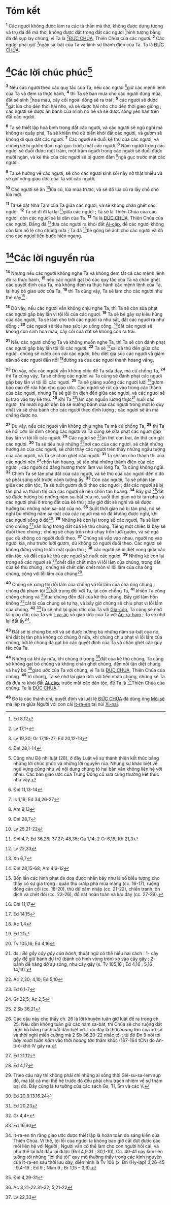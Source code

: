 # Tóm kết
<sup><b>1</b></sup> Các ngươi không được làm ra các tà thần mà thờ, không được dựng tượng và trụ đá để mà thờ, không được đặt trong đất các ngươi [^1@-d5167a8e-3a9c-4524-a099-146765dbec44]hình tượng bằng đá để sụp lạy chúng, vì Ta là [^2@-d5167a8e-3a9c-4524-a099-146765dbec44][ĐỨC CHÚA](), Thiên Chúa của các ngươi. <sup><b>2</b></sup> Các ngươi phải giữ [^3@-d5167a8e-3a9c-4524-a099-146765dbec44]ngày sa-bát của Ta và kính sợ thánh điện của Ta. Ta là [ĐỨC CHÚA]().


# [^4@-d5167a8e-3a9c-4524-a099-146765dbec44]Các lời chúc phúc[^1-d5167a8e-3a9c-4524-a099-146765dbec44]
<sup><b>3</b></sup> Nếu các ngươi theo các quy tắc của Ta, nếu các ngươi [^5@-d5167a8e-3a9c-4524-a099-146765dbec44]giữ các mệnh lệnh của Ta và đem ra thực hành, <sup><b>4</b></sup> thì Ta sẽ ban mưa cho các ngươi đúng mùa, đất sẽ sinh [^6@-d5167a8e-3a9c-4524-a099-146765dbec44]hoa màu, cây cối ngoài đồng sẽ ra trái ; <sup><b>5</b></sup> các ngươi sẽ được [^7@-d5167a8e-3a9c-4524-a099-146765dbec44]gặt lúa cho đến thời hái nho, và sẽ được hái nho cho đến thời gieo giống ; các ngươi sẽ được ăn bánh của mình no nê và sẽ được sống yên hàn trên đất các ngươi.

<sup><b>6</b></sup> Ta sẽ thiết lập hoà bình trong đất các ngươi, và các ngươi sẽ ngủ nghỉ mà không ai quấy phá, Ta sẽ khiến thú dữ biến khỏi đất các ngươi, và gươm sẽ không đi qua đất các ngươi. <sup><b>7</b></sup> Các ngươi sẽ đuổi kẻ thù của các ngươi, và chúng sẽ bị gươm đâm ngã gục trước mặt các ngươi. <sup><b>8</b></sup> Năm người trong các ngươi sẽ đuổi được một trăm, một trăm người trong các ngươi sẽ đuổi được mười ngàn, và kẻ thù của các ngươi sẽ bị gươm đâm [^8@-d5167a8e-3a9c-4524-a099-146765dbec44]ngã gục trước mặt các ngươi.

<sup><b>9</b></sup> Ta sẽ hướng về các ngươi, sẽ cho các ngươi sinh sôi nảy nở thật nhiều và sẽ giữ vững giao ước của Ta với các ngươi.

<sup><b>10</b></sup> Các ngươi sẽ ăn [^9@-d5167a8e-3a9c-4524-a099-146765dbec44]lúa cũ, lúa mùa trước, và sẽ đổ lúa cũ ra lấy chỗ cho lúa mới.

<sup><b>11</b></sup> Ta sẽ đặt Nhà Tạm của Ta giữa các ngươi, và sẽ không chán ghét các ngươi. <sup><b>12</b></sup> Ta sẽ đi đi lại lại [^10@-d5167a8e-3a9c-4524-a099-146765dbec44]giữa các ngươi ; Ta sẽ là Thiên Chúa của các ngươi, còn các ngươi sẽ là dân của Ta. <sup><b>13</b></sup> Ta là [ĐỨC CHÚA](), Thiên Chúa của các ngươi, Đấng đã [^11@-d5167a8e-3a9c-4524-a099-146765dbec44]đưa các ngươi ra khỏi đất [Ai-cập](), để các ngươi không còn làm nô lệ cho chúng nữa ; Ta đã [^12@-d5167a8e-3a9c-4524-a099-146765dbec44]bẻ gông bẻ ách cho các ngươi và đã cho các ngươi tiến bước hiên ngang.


# [^13@-d5167a8e-3a9c-4524-a099-146765dbec44]Các lời nguyền rủa
<sup><b>14</b></sup> Nhưng nếu các ngươi không nghe Ta và không đem tất cả các mệnh lệnh đó ra thực hành, <sup><b>15</b></sup> nếu các ngươi gạt bỏ các quy tắc của Ta và chán ghét các quyết định của Ta, mà không đem ra thực hành các mệnh lệnh của Ta, lại huỷ bỏ giao ước của Ta, <sup><b>16</b></sup> thì Ta cũng vậy, Ta sẽ làm cho các ngươi như thế này[^2-d5167a8e-3a9c-4524-a099-146765dbec44] :

<sup><b>18</b></sup> Dù vậy, nếu các ngươi vẫn không chịu nghe Ta, thì Ta sẽ còn sửa phạt các ngươi gấp bảy lần vì tội lỗi của các ngươi. <sup><b>19</b></sup> Ta sẽ bẻ gãy sự kiêu hùng của các ngươi, Ta sẽ làm cho trời các ngươi ra như sắt, đất các ngươi ra như đồng ; <sup><b>20</b></sup> các ngươi sẽ tiêu hao sức lực uổng công, [^14@-d5167a8e-3a9c-4524-a099-146765dbec44]đất các ngươi sẽ không còn sinh hoa màu, cây cối của đất sẽ không còn ra trái.

<sup><b>21</b></sup> Nếu các ngươi chống Ta và không muốn nghe Ta, thì Ta sẽ còn đánh phạt các ngươi gấp bảy lần tội lỗi các ngươi. <sup><b>22</b></sup> Ta sẽ [^15@-d5167a8e-3a9c-4524-a099-146765dbec44]sai dã thú đến giữa các ngươi, chúng sẽ cướp con cái các ngươi, tiêu diệt gia súc các ngươi và giảm dân số các ngươi đến nỗi [^16@-d5167a8e-3a9c-4524-a099-146765dbec44]đường sá của các ngươi thành hoang vắng.

<sup><b>23</b></sup> Dù vậy, nếu các ngươi vẫn không chịu để Ta sửa dạy, mà cứ chống Ta, <sup><b>24</b></sup> thì Ta cũng vậy, Ta sẽ chống các ngươi và Ta cũng sẽ đánh phạt các ngươi gấp bảy lần vì tội lỗi các ngươi. <sup><b>25</b></sup> Ta sẽ giáng xuống các ngươi lưỡi [^17@-d5167a8e-3a9c-4524-a099-146765dbec44]gươm báo oán để rửa hận cho giao ước. Các ngươi sẽ rút cả vào trong các thành của các ngươi, nhưng Ta sẽ gửi ôn dịch đến giữa các ngươi, và các ngươi sẽ bị trao vào tay kẻ thù. <sup><b>26</b></sup> Khi Ta [^18@-d5167a8e-3a9c-4524-a099-146765dbec44]làm cạn nguồn lương thực[^3-d5167a8e-3a9c-4524-a099-146765dbec44] nuôi các ngươi, thì mười người đàn bà sẽ nướng bánh của các ngươi trong một lò duy nhất và sẽ chia bánh cho các ngươi theo định lượng ; các ngươi sẽ ăn mà chẳng được no.

<sup><b>27</b></sup> Dù vậy, nếu các ngươi vẫn không chịu nghe Ta mà cứ chống Ta, <sup><b>28</b></sup> thì Ta sẽ nổi cơn lôi đình chống các ngươi và Ta cũng sẽ sửa phạt các ngươi gấp bảy lần vì tội lỗi các ngươi. <sup><b>29</b></sup> Các ngươi sẽ [^19@-d5167a8e-3a9c-4524-a099-146765dbec44]ăn thịt con trai, ăn thịt con gái các ngươi. <sup><b>30</b></sup> Ta sẽ tiêu huỷ những [^20@-d5167a8e-3a9c-4524-a099-146765dbec44]nơi cao của các ngươi, sẽ chặt những hương án của các ngươi, sẽ chất thây các ngươi trên thây những ngẫu tượng của các ngươi, và Ta sẽ chán ghét các ngươi. <sup><b>31</b></sup> Ta sẽ làm cho thành thị của các ngươi nên [^21@-d5167a8e-3a9c-4524-a099-146765dbec44]chốn tan hoang, sẽ tàn phá những thánh điện của các ngươi ; các ngươi có dâng hương thơm làm vui lòng Ta, Ta cũng không ngửi. <sup><b>32</b></sup> Chính Ta sẽ tàn phá đất của các ngươi, và kẻ thù của các ngươi đến ở đó sẽ phải sửng sốt trước cảnh tượng ấy. <sup><b>33</b></sup> Còn các ngươi, Ta sẽ phân tán giữa các dân tộc, Ta sẽ tuốt gươm đuổi theo các ngươi ; đất các ngươi sẽ bị tàn phá và thành thị của các ngươi sẽ nên chốn tan hoang. <sup><b>34</b></sup> Bấy giờ [^22@-d5167a8e-3a9c-4524-a099-146765dbec44]đất sẽ được hưởng bù những năm sa-bát của nó, suốt thời gian nó bị tàn phá và các ngươi phải ở trong đất của kẻ thù ; bấy giờ đất sẽ nghỉ và sẽ được hưởng bù những năm sa-bát của nó. <sup><b>35</b></sup> Suốt thời gian nó bị tàn phá, nó sẽ nghỉ bù những năm sa-bát của các ngươi mà nó đã không được nghỉ, khi các ngươi sống ở đó[^4-d5167a8e-3a9c-4524-a099-146765dbec44]. <sup><b>36</b></sup> Những kẻ còn lại trong số các ngươi, Ta sẽ làm cho chúng [^23@-d5167a8e-3a9c-4524-a099-146765dbec44]nản lòng trong đất của kẻ thù chúng. Tiếng một chiếc lá bay sẽ đuổi theo chúng ; chúng sẽ chạy trốn như chạy trốn lưỡi gươm, và sẽ ngã gục dù không có người đuổi theo. <sup><b>37</b></sup> Chúng sẽ vấp vào nhau, người nọ vào người kia, như trước lưỡi gươm, dù không có người đuổi theo. Các ngươi sẽ không đứng vững trước mặt quân thù ; <sup><b>38</b></sup> các ngươi sẽ bị diệt vong giữa các dân tộc, và đất của kẻ thù các ngươi sẽ nuốt các ngươi. <sup><b>39</b></sup> Những kẻ còn lại trong số các ngươi sẽ [^24@-d5167a8e-3a9c-4524-a099-146765dbec44]chết dần chết mòn vì lỗi lầm của chúng, trong đất của kẻ thù chúng ; chúng sẽ chết dần chết mòn vì lỗi lầm của cha ông chúng, cộng với lỗi lầm của chúng[^5-d5167a8e-3a9c-4524-a099-146765dbec44].

<sup><b>40</b></sup> Chúng sẽ xưng thú lỗi lầm của chúng và lỗi lầm của cha ông chúng : chúng đã phạm tội [^25@-d5167a8e-3a9c-4524-a099-146765dbec44]bất trung đối với Ta, lại còn chống Ta, <sup><b>41</b></sup> khiến Ta cũng chống chúng và [^26@-d5167a8e-3a9c-4524-a099-146765dbec44]đưa chúng đến đất của kẻ thù chúng. Bấy giờ tâm hồn không [^27@-d5167a8e-3a9c-4524-a099-146765dbec44]cắt bì của chúng sẽ tự hạ, và bấy giờ chúng sẽ chịu phạt vì lỗi lầm của chúng. <sup><b>42</b></sup> [^28@-d5167a8e-3a9c-4524-a099-146765dbec44]Ta sẽ nhớ lại giao ước của Ta với [Gia-cóp](), Ta cũng sẽ nhớ lại giao ước của Ta với [I-xa-ác]() và giao ước của Ta với [Áp-ra-ham]() ; Ta sẽ nhớ lại đất ấy[^6-d5167a8e-3a9c-4524-a099-146765dbec44].

<sup><b>43</b></sup> Đất sẽ bị chúng bỏ rơi và sẽ được hưởng bù những năm sa-bát của nó, khi đất bị tàn phá không có chúng ở nữa, khi chúng chịu phạt vì lỗi lầm của chúng, bởi lẽ chúng đã gạt bỏ các quyết định của Ta và chán ghét các quy tắc của Ta.

<sup><b>44</b></sup> Nhưng cả khi ấy nữa, khi chúng ở trong [^29@-d5167a8e-3a9c-4524-a099-146765dbec44]đất của kẻ thù chúng, Ta cũng sẽ không gạt bỏ chúng và không chán ghét chúng, đến nỗi tận diệt chúng và huỷ bỏ [^30@-d5167a8e-3a9c-4524-a099-146765dbec44]giao ước của Ta với chúng, vì Ta là [ĐỨC CHÚA](), Thiên Chúa của chúng. <sup><b>45</b></sup> Vì chúng, Ta sẽ nhớ lại giao ước với tiền nhân chúng, những kẻ Ta đã đưa ra khỏi đất [Ai-cập](), trước mắt các dân tộc, để Ta là [^31@-d5167a8e-3a9c-4524-a099-146765dbec44]Thiên Chúa của chúng. Ta là [ĐỨC CHÚA]().”

<sup><b>46</b></sup> Đó là các thánh chỉ, quyết định và luật lệ [ĐỨC CHÚA]() đã dùng ông [Mô-sê]() mà lập ra giữa Người với con cái [Ít-ra-en]() tại núi [Xi-nai]().

[^1-d5167a8e-3a9c-4524-a099-146765dbec44]: Cũng như Đệ nhị luật (28), ở đây Luật về sự thánh thiện kết thúc bằng những lời chúc phúc và những lời nguyền rủa. Nhưng sự khác biệt về ngữ vựng cũng như về nội dung chứng tỏ hai bản văn không liên hệ với nhau. Các bản giao ước của Trung Đông cổ xưa cũng thường kết thúc như vậy.
[^2-d5167a8e-3a9c-4524-a099-146765dbec44]: Bốn lần các hình phạt đe doạ được nhân bảy như là số biểu tượng cho thấy có sự gia trọng : quân thù cướp phá mùa màng (cc. 16-17), ruộng đồng cằn cỗi (cc. 18-20), thú dữ xâm nhập (cc. 21-22), chiến tranh, ôn dịch và chết đói (cc. 23-26), đổ nát hoàn toàn và lưu đày (cc. 27-29).
[^3-d5167a8e-3a9c-4524-a099-146765dbec44]: ds : *Bẻ gẫy cây gậy của bánh*, thuật ngữ có thể hiểu hai cách : 1- cây gậy để giữ bánh dự trữ (bánh có hình vòng tròn) xỏ vào cây gậy ; 2- bánh để nâng đỡ sự sống, như cây gậy (x. Tv 105,16 ; Ed 4,16 ; 5,16 ; 14,13).
[^4-d5167a8e-3a9c-4524-a099-146765dbec44]: Các câu này cho thấy ch. 26 là lời khuyên tuân giữ luật đề ra trong ch. 25. Nếu dân không tuân giữ các năm sa-bát, thì Chúa sẽ cho ruộng đất nghỉ bù bằng cách bắt dân biệt xứ. Lưu đày là thời *hoang tàn* của xứ sở và thời nghỉ miễn cưỡng mà 2 Sb 36,20-22 nhắc tới ; từ đó Đn 9 nói tới *bảy mươi tuần năm* vào thời *hoang tàn* thảm khốc (167-164 tCN) do An-ti-ô-khô IV gây ra.
[^5-d5167a8e-3a9c-4524-a099-146765dbec44]: Theo câu này thì không phải chỉ những ai sống thời Giê-su-sa-lem sụp đổ, mà tất cả mọi thế hệ trước đó đều phải chịu trách nhiệm về sự thảm bại đó. Đấy cũng là tư tưởng của các sách Gs, Tl, Sm và các V.
[^6-d5167a8e-3a9c-4524-a099-146765dbec44]: Ít-ra-en tin rằng giao ước được thiết lập là hoàn toàn do sáng kiến của Thiên Chúa. Vì thế, tội lỗi của người ta không bao giờ cắt đứt được các mối liên hệ với Người ; Người vẫn có thể làm cho con người hối cải, và như thế lại bắt đầu lại được (Đnl 4,9.31 ; 30,1-10). Cc. 40-41 này làm liên tưởng tới những “lời thú tội” quy mô thường thấy trong các kinh nguyện của Ít-ra-en sau thời lưu đày, điển hình là Tv 106 (x. Đn (Hy-lạp) 3,26-45 ; 9,4-19 ; Ed 9 ; Nkm 9 ; Br 1,15 – 3,8).
[^1@-d5167a8e-3a9c-4524-a099-146765dbec44]: Ed 8,12
[^2@-d5167a8e-3a9c-4524-a099-146765dbec44]: Lv 17,1+
[^3@-d5167a8e-3a9c-4524-a099-146765dbec44]: Lv 19,30; Gr 17,19-27; Ed 20,12-13
[^4@-d5167a8e-3a9c-4524-a099-146765dbec44]: Đnl 28,1-14
[^5@-d5167a8e-3a9c-4524-a099-146765dbec44]: Đnl 11,13-14
[^6@-d5167a8e-3a9c-4524-a099-146765dbec44]: Is 1,19; Ed 34,26-27
[^7@-d5167a8e-3a9c-4524-a099-146765dbec44]: Am 9,13
[^8@-d5167a8e-3a9c-4524-a099-146765dbec44]: Đnl 28,7
[^9@-d5167a8e-3a9c-4524-a099-146765dbec44]: Lv 25,21-22
[^10@-d5167a8e-3a9c-4524-a099-146765dbec44]: Đnl 4,7; Ed 36,28; 37,27; 48,35; Ga 1,14; 2 Cr 6,16; Kh 21,3
[^11@-d5167a8e-3a9c-4524-a099-146765dbec44]: Lv 22,33
[^12@-d5167a8e-3a9c-4524-a099-146765dbec44]: Xh 6,7
[^13@-d5167a8e-3a9c-4524-a099-146765dbec44]: Đnl 28,15-68; Am 4,6-12
[^14@-d5167a8e-3a9c-4524-a099-146765dbec44]: Đnl 11,17
[^15@-d5167a8e-3a9c-4524-a099-146765dbec44]: Ed 14,15
[^16@-d5167a8e-3a9c-4524-a099-146765dbec44]: Ac 1,4
[^17@-d5167a8e-3a9c-4524-a099-146765dbec44]: Ed 21
[^18@-d5167a8e-3a9c-4524-a099-146765dbec44]: Tv 105,16; Ed 4,16
[^19@-d5167a8e-3a9c-4524-a099-146765dbec44]: Ac 2,20; 4,10; Ed 5,10
[^20@-d5167a8e-3a9c-4524-a099-146765dbec44]: Ed 6,1-7
[^21@-d5167a8e-3a9c-4524-a099-146765dbec44]: Gr 22,5; Ac 2,5
[^22@-d5167a8e-3a9c-4524-a099-146765dbec44]: 2 Sb 36,21
[^23@-d5167a8e-3a9c-4524-a099-146765dbec44]: Ed 21,12
[^24@-d5167a8e-3a9c-4524-a099-146765dbec44]: Ed 4,17
[^25@-d5167a8e-3a9c-4524-a099-146765dbec44]: Ed 20,9.13.16.24
[^26@-d5167a8e-3a9c-4524-a099-146765dbec44]: Ed 20,23
[^27@-d5167a8e-3a9c-4524-a099-146765dbec44]: Gr 4,4+
[^28@-d5167a8e-3a9c-4524-a099-146765dbec44]: Ed 16,60
[^29@-d5167a8e-3a9c-4524-a099-146765dbec44]: Đnl 4,29-31
[^30@-d5167a8e-3a9c-4524-a099-146765dbec44]: Ac 3,21-22.31-32; 5,21-22
[^31@-d5167a8e-3a9c-4524-a099-146765dbec44]: Lv 22,33